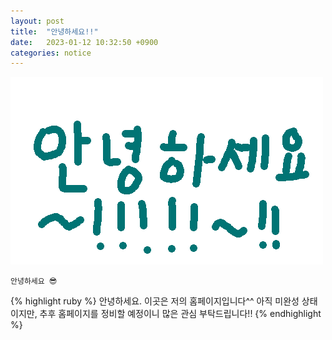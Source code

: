 ```yaml
---
layout: post
title:  "안녕하세요!!"
date:   2023-01-12 10:32:50 +0900
categories: notice
---
```


![My helpful screenshot](/assets/img/hi.png)

`안녕하세요 😎`


{% highlight ruby %}
안녕하세요. 이곳은 저의 홈페이지입니다^^
아직 미완성 상태이지만,
추후 홈페이지를 정비할 예정이니 많은 관심 부탁드립니다!!
{% endhighlight %}
